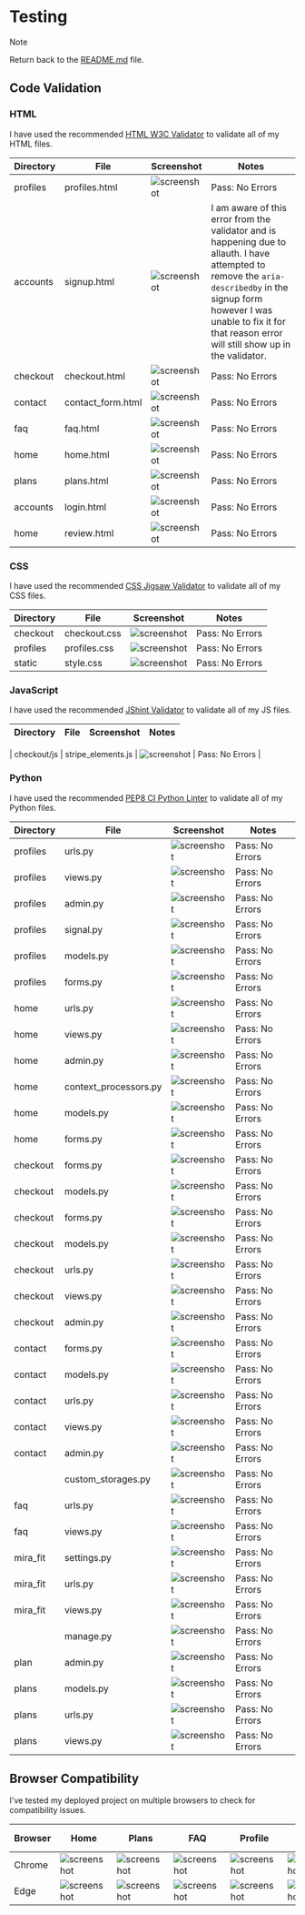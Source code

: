 # Testing

> [!NOTE]  
> Return back to the [README.md](README.md) file.

## Code Validation

### HTML

I have used the recommended [HTML W3C Validator](https://validator.w3.org) to validate all of my HTML files.

| Directory | File | Screenshot | Notes |
| --- | --- | --- | --- |
| profiles | profiles.html | ![screenshot](documentation/html-profiles-validation.png) | Pass: No Errors |
| accounts | signup.html | ![screenshot](documentation/testing/validation/html/html-validation-signup.png) | I am aware of this error from the validator and is happening due to allauth. I have attempted to remove the `aria-describedby` in the signup form however I was unable to fix it for that reason error will still show up in the validator. |
| checkout | checkout.html | ![screenshot](documentation/html-checkout-validation.png) | Pass: No Errors |
| contact | contact_form.html | ![screenshot](documentation/html-contact-validation.png) | Pass: No Errors |
| faq | faq.html | ![screenshot](documentation/testing/validation/html/html-validation-faq.png) | Pass: No Errors |
| home | home.html | ![screenshot](documentation/testing/validation/html/html-validation-home.png) | Pass: No Errors |
| plans | plans.html | ![screenshot](documentation/html-plans-validation.png) | Pass: No Errors |
|accounts | login.html | ![screenshot](documentation/html-login-validation.png) | Pass: No Errors |
| home | review.html | ![screenshot](documentation/html-review-validation.png) | Pass: No Errors |

### CSS

I have used the recommended [CSS Jigsaw Validator](https://jigsaw.w3.org/css-validator) to validate all of my CSS files.

| Directory | File | Screenshot | Notes |
| --- | --- | --- | --- |
| checkout | checkout.css | ![screenshot](documentation/checkout-css-validation.png) | Pass: No Errors |
| profiles | profiles.css | ![screenshot](documentation/profiles-css-validation.png) | Pass: No Errors |
| static | style.css | ![screenshot](documentation/style-css-validation.png) | Pass: No Errors |

### JavaScript

I have used the recommended [JShint Validator](https://jshint.com) to validate all of my JS files.

| Directory | File | Screenshot | Notes |
| --- | --- | --- | --- |

| checkout/js | stripe_elements.js | ![screenshot](documentation/js-stripe-element-validation.png) | Pass: No Errors |

### Python

I have used the recommended [PEP8 CI Python Linter](https://pep8ci.herokuapp.com) to validate all of my Python files.

| Directory | File | Screenshot | Notes |
| --- | --- | --- | --- |
| profiles | urls.py | ![screenshot](documentation/profile-urls-pep8-validation.png) | Pass: No Errors |
| profiles | views.py | ![screenshot](documentation/profile-views-pep8-validation.png) | Pass: No Errors |
| profiles | admin.py | ![screenshot](documentation/profile-admin-pep8-validation.png) | Pass: No Errors |
| profiles | signal.py | ![screenshot](documentation/profile-signals-pep8-validation.png) | Pass: No Errors |
| profiles | models.py | ![screenshot](documentation/profile-model-pep8-validation.png) | Pass: No Errors |
| profiles | forms.py |  ![screenshot](documentation/profile-form-pep8-validation.png) | Pass: No Errors |
| home | urls.py | ![screenshot](documentation/home-urls-pep8-validation.png) | Pass: No Errors |
| home | views.py | ![screenshot](documentation/home-view-pep8-validation.png) | Pass: No Errors |
| home | admin.py | ![screenshot](documentation/home-admin-pep8-validation.png) | Pass: No Errors |
| home | context_processors.py | ![screenshot](documentation/home-context-processors-pep8-validation.png) | Pass: No Errors |
| home | models.py | ![screenshot](documentation/home-models-pep8-validation.png) | Pass: No Errors |
| home | forms.py |  ![screenshot](documentation/home-view-pep8-validation.png) | Pass: No Errors |
| checkout | forms.py | ![screenshot](documentation/checkout-form-pep8-validation.png) | Pass: No Errors |
| checkout | models.py | ![screenshot](documentation/checkout-model-pep8-validation.png) | Pass: No Errors |
| checkout | forms.py | ![screenshot](documentation/checkout-form-pep8-validation.png) | Pass: No Errors |
| checkout | models.py | ![screenshot](documentation/checkout-model-pep8-validation.png) | Pass: No Errors |
| checkout | urls.py | ![screenshot](documentation/checkout-urls-pep8-validation.png) | Pass: No Errors |
| checkout | views.py | ![screenshot](documentation/checkout-view-pep8-validation.png) | Pass: No Errors |
| checkout | admin.py | ![screenshot](documentation/checkout-admin-pep8-validation.png) | Pass: No Errors |
| contact | forms.py | ![screenshot](documentation/contact-form-pep8-validation.png) | Pass: No Errors |
| contact | models.py | ![screenshot](documentation/contact-model-pep8-validation.png) | Pass: No Errors |
| contact | urls.py | ![screenshot](documentation/contact-url-pep8-validation.png) | Pass: No Errors |
| contact | views.py | ![screenshot](documentation/contact-view-pep8-validation.png) | Pass: No Errors |
| contact | admin.py | ![screenshot](documentation/contact-admin-pep8-validation.png) | Pass: No Errors |
|  | custom_storages.py | ![screenshot](documentation/custom-storage-pep8-validation.png) | Pass: No Errors |
| faq | urls.py | ![screenshot](documentation/faq-urls-pep8-validation.png) | Pass: No Errors |
| faq | views.py | ![screenshot](documentation/faq-view-pep8-validation.png) | Pass: No Errors |
| mira_fit | settings.py | ![screenshot](documentation/settings-pep8-validation.png) | Pass: No Errors |
| mira_fit | urls.py | ![screenshot](documentation/mira-fit-urls-pep8-validation.png) | Pass: No Errors |
| mira_fit | views.py | ![screenshot](documentation/mira-fit-views-pep8-validation.png) | Pass: No Errors |
|  | manage.py | ![screenshot](documentation/manage-pep8-validation.png) | Pass: No Errors |
| plan | admin.py  | ![screenshot](documentation/plan-admin-pep8-validation.png) | Pass: No Errors |
| plans | models.py | ![screenshot](documentation/plan-model-pep8-validation.png) | Pass: No Errors |
| plans | urls.py | ![screenshot](documentation/plan-urls-pep8-validation.png) | Pass: No Errors |
| plans | views.py | ![screenshot](documentation/plan-views-pep8-validation.png) | Pass: No Errors |

## Browser Compatibility

I've tested my deployed project on multiple browsers to check for compatibility issues.

| Browser | Home | Plans | FAQ | Profile | Edit Profile | Logout | Login | Register | Checkout | Checkout Success | 404 Page | Notes |
| --- | --- | --- | --- | --- | --- | --- | --- | --- | --- | --- | --- | --- |
| Chrome | ![screenshot](documentation/homepage.png) | ![screenshot](documentation/fitness-plan.png) | ![screenshot](documentation/faq-page.png) | ![screenshot](documentation/profile-page.png) | ![screenshot](documentation/edit-profile-page.png) | ![screenshot](documentation/sign-out.png) | ![screenshot](documentation/login-page.png) | ![screenshot](documentation/signup-page.png) | ![screenshot](documentation/checkout.png) | ![screenshot](documentation/payment-success-message.png) | ![screenshot](documentation/404-error.png) | Works as expected |
| Edge | ![screenshot](documentation/homepage-edge.png) | ![screenshot](documentation/plan-page-edge.png) | ![screenshot](documentation/faq-edge.png) | ![screenshot](documentation/profile-edge.png) | ![screenshot](documentation/edit-profile-edge.png) | ![screenshot](documentation/sign-out.png) | ![screenshot](documentation/login-edge.png) | ![screenshot](documentation/signup-edge.png) | ![screenshot](documentation/checkout-edge.png) | ![screenshot](documentation/payment-success-message.png) | ![screenshot](documentation/404-page-edge.png) | Works as expected |





